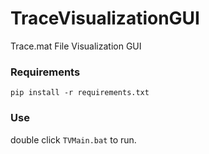 # TraceVisualizationGUI

Trace.mat File Visualization GUI

### Requirements
```
pip install -r requirements.txt
```

### Use
double click `TVMain.bat` to run.
